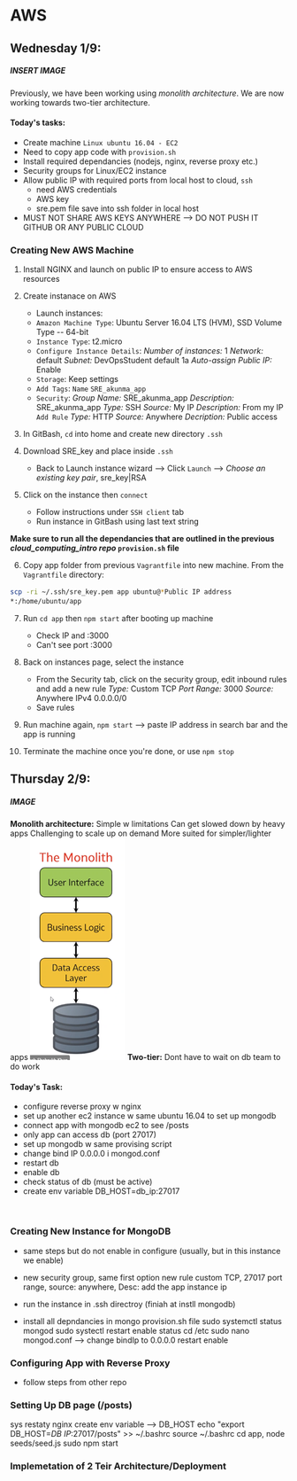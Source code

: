 # AWS
## **Wednesday 1/9**:
##### **INSERT IMAGE**
 Previously, we have been working using *monolith architecture*. We are now working towards two-tier architecture.

#### **Today's tasks**:
- Create machine `Linux ubuntu 16.04 - EC2`
- Need to copy app code with `provision.sh`
- Install required dependancies (nodejs, nginx, reverse proxy etc.)
- Security groups for Linux/EC2 instance
- Allow public IP with required ports
from local host to cloud, `ssh`
    - need AWS credentials
    - AWS key
    - sre.pem file save into ssh folder in local host
- MUST NOT SHARE AWS KEYS ANYWHERE --> DO NOT PUSH IT GITHUB OR ANY PUBLIC CLOUD

### Creating New AWS Machine

1. Install NGINX and launch on public IP to ensure access to AWS resources

2. Create instanace on AWS
    - Launch instances:
    - `Amazon Machine Type`: Ubuntu Server 16.04 LTS (HVM), SSD Volume Type -- 64-bit
    - `Instance Type`: t2.micro
    - `Configure Instance Details`: 
    *Number of instances:* 1
    *Network:* default
    *Subnet:* DevOpsStudent default 1a
    *Auto-assign Public IP:* Enable
    - `Storage`: Keep settings
    - `Add Tags`: `Name` `SRE_akunma_app`
    - `Security`:
    *Group Name:* SRE_akunma_app
    *Description:* SRE_akunma_app
    *Type:* SSH *Source:* My IP *Description:* From my IP
    `Add Rule`
    *Type:* HTTP *Source:* Anywhere *Decription:* Public access 

3. In GitBash, `cd` into home and create new directory `.ssh`

4. Download SRE_key and place inside `.ssh`
    - Back to Launch instance wizard --> Click `Launch` --> *Choose an existing key pair*, sre_key|RSA

5. Click on the instance then `connect`
    - Follow instructions under `SSH client` tab
    - Run instance in GitBash using last text string

**Make sure to run all the dependancies that are outlined in the previous *cloud_computing_intro repo* `provision.sh` file**

6. Copy app folder from previous `Vagrantfile` into new machine.
From the `Vagrantfile` directory:
```bash
scp -ri ~/.ssh/sre_key.pem app ubuntu@*Public IP address
*:/home/ubuntu/app
```
7. Run `cd app` then `npm start` after booting up machine
    - Check IP and :3000
    - Can't see port :3000

8. Back on instances page, select the instance 
    - From the Security tab, click on the security group, edit inbound rules and add a new rule
    *Type:* Custom TCP *Port Range:* 3000 *Source:* Anywhere IPv4 0.0.0.0/0
    - Save rules

9. Run machine again, `npm start` --> paste IP address in search bar and the app is running

10. Terminate the machine once you're done, or use `npm stop`

## **Thursday 2/9:**
##### *IMAGE*


**Monolith architecture:** 
Simple w limitations
Can get slowed down by heavy apps
Challenging to scale up on demand
More suited for simpler/lighter apps
![image](Monolith.png)
**Two-tier:** 
Dont have to wait on db team to do work

#### **Today's Task:**
- configure reverse proxy w nginx
- set up another ec2 instance w same ubuntu 16.04 to set up mongodb
- connect app with mongodb ec2 to see /posts
- only app can access db (port 27017)
- set up mongodb w same provising script
- change bind IP 0.0.0.0 i mongod.conf
- restart db
- enable db
- check status of db (must be active)
- create env variable DB_HOST=db_ip:27017

<br>

### Creating New Instance for MongoDB

- same steps but do not enable in configure (usually, but in this instance we enable)
- new security group, same first option new rule
custom TCP, 27017 port range, source: anywhere, Desc: add the app instance ip

- run the instance in .ssh directroy (finiah at instll mongodb)
- install all depndancies in mongo provision.sh file
sudo systemctl status mongod
sudo systectl restart
enable
status
cd /etc
sudo nano mongod.conf --> change bindIp to 0.0.0.0
restart
enable

### Configuring App with Reverse Proxy

- follow steps from other repo

### Setting Up DB page (/posts)

sys restaty nginx
create env variable --> DB_HOST
echo "export DB_HOST=*DB IP*:27017/posts" >> ~/.bashrc
source ~/.bashrc
cd app, node seeds/seed.js
sudo npm start


### Implemetation of 2 Teir Architecture/Deployment